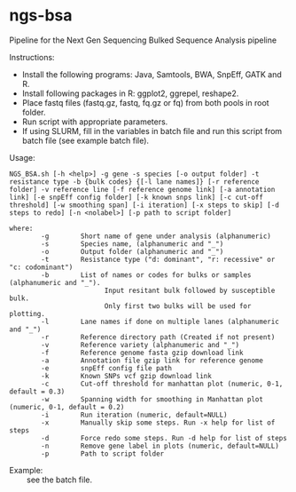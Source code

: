 # ngs-bsa
Pipeline for the Next Gen Sequencing Bulked Sequence Analysis pipeline


Instructions:
- Install the following programs: Java, Samtools, BWA, SnpEff, GATK and R.
- Install following packages in R: ggplot2, ggrepel, reshape2.
- Place fastq files (fastq.gz, fastq, fq.gz or fq) from both pools in root folder.
- Run script with appropriate parameters.
- If using SLURM, fill in the variables in batch file and run this script from batch file (see example batch file).

Usage:
```
NGS_BSA.sh [-h <help>] -g gene -s species [-o output folder] -t resistance type -b {bulk codes} {[-l lane names]} [-r reference folder] -v reference line [-f reference genome link] [-a annotation link] [-e snpEff config folder] [-k known snps link] [-c cut-off threshold] [-w smoothing span] [-i iteration] [-x steps to skip] [-d steps to redo] [-n <nolabel>] [-p path to script folder]

where:  
        -g        Short name of gene under analysis (alphanumeric)  
        -s        Species name, (alphanumeric and "_")  
        -o        Output folder (alphanumeric and "_")  
        -t        Resistance type ("d: dominant", "r: recessive" or "c: codominant")  
        -b        List of names or codes for bulks or samples (alphanumeric and "_").  
                        Input resitant bulk followed by susceptible bulk.  
                        Only first two bulks will be used for plotting.  
        -l        Lane names if done on multiple lanes (alphanumeric and "_")  
        -r        Reference directory path (Created if not present)  
        -v        Reference variety (alphanumeric and "_")  
        -f        Reference genome fasta gzip download link  
        -a        Annotation file gzip link for reference genome  
        -e        snpEff config file path  
        -k        Known SNPs vcf gzip download link  
        -c        Cut-off threshold for manhattan plot (numeric, 0-1, default = 0.3)  
        -w        Spanning width for smoothing in Manhattan plot (numeric, 0-1, default = 0.2)  
        -i        Run iteration (numeric, default=NULL)  
        -x        Manually skip some steps. Run -x help for list of steps  
        -d        Force redo some steps. Run -d help for list of steps  
        -n        Remove gene label in plots (numeric, default=NULL)  
        -p        Path to script folder  
  ```
  
  Example:  
          see the batch file.
